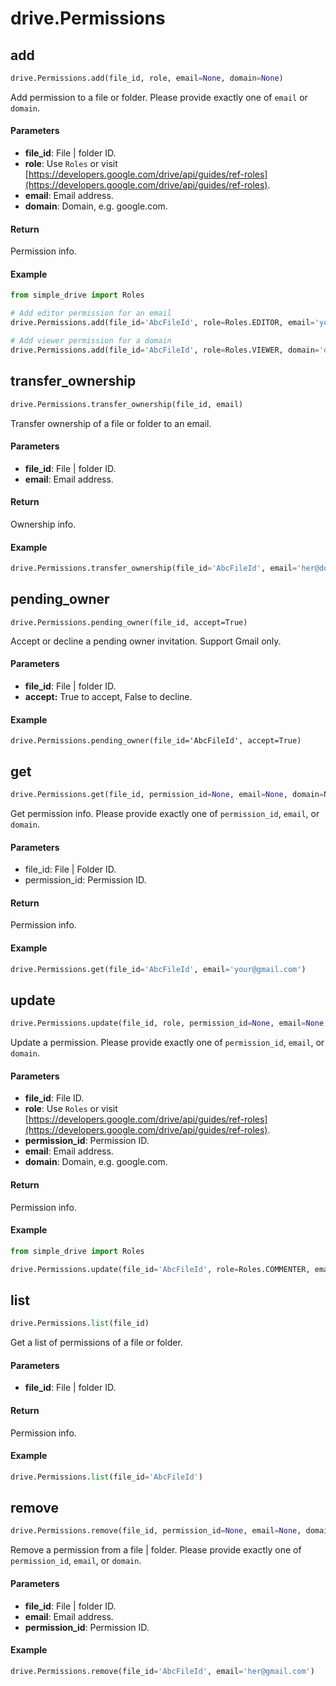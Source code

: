 # drive.Permissions

## add

```python
drive.Permissions.add(file_id, role, email=None, domain=None)
```

Add permission to a file or folder. Please provide exactly one of `email` or `domain`.

#### Parameters

* **file\_id**: File | folder ID.
* **role**: Use `Roles` or visit [https://developers.google.com/drive/api/guides/ref-roles](https://developers.google.com/drive/api/guides/ref-roles).
* **email**: Email address.
* **domain**: Domain, e.g. google.com.

#### Return

Permission info.

#### Example

```python
from simple_drive import Roles

# Add editor permission for an email
drive.Permissions.add(file_id='AbcFileId', role=Roles.EDITOR, email='your@gmail.com')

# Add viewer permission for a domain
drive.Permissions.add(file_id='AbcFileId', role=Roles.VIEWER, domain='domain.com')
```

## transfer\_ownership

```python
drive.Permissions.transfer_ownership(file_id, email)
```

Transfer ownership of a file or folder to an email.

#### Parameters

* **file\_id**: File | folder ID.
* **email**: Email address.

#### Return

Ownership info.

#### Example

```python
drive.Permissions.transfer_ownership(file_id='AbcFileId', email='her@domain.com')
```

## pending\_owner

```
drive.Permissions.pending_owner(file_id, accept=True)
```

Accept or decline a pending owner invitation. Support Gmail only.

#### Parameters

* **file\_id**: File | folder ID.
* **accept:** True to accept, False to decline.

#### Example

```
drive.Permissions.pending_owner(file_id='AbcFileId', accept=True)
```

## get

```python
drive.Permissions.get(file_id, permission_id=None, email=None, domain=None)
```

Get permission info. Please provide exactly one of `permission_id`, `email`, or `domain`.

#### Parameters

* file\_id: File | Folder ID.
* permission\_id: Permission ID.

#### Return

Permission info.

#### Example

```python
drive.Permissions.get(file_id='AbcFileId', email='your@gmail.com')
```

## update

```python
drive.Permissions.update(file_id, role, permission_id=None, email=None, domain=None)
```

Update a permission. Please provide exactly one of `permission_id`, `email`, or `domain`.

#### Parameters

* **file\_id**: File ID.
* **role**: Use `Roles` or visit [https://developers.google.com/drive/api/guides/ref-roles](https://developers.google.com/drive/api/guides/ref-roles).
* **permission\_id**: Permission ID.
* **email**: Email address.
* **domain**: Domain, e.g. google.com.

#### Return

Permission info.

#### Example

```python
from simple_drive import Roles

drive.Permissions.update(file_id='AbcFileId', role=Roles.COMMENTER, email='her@gmail.com')
```

## list

```python
drive.Permissions.list(file_id)
```

Get a list of permissions of a file or folder.

#### Parameters

* **file\_id**: File | folder ID.

#### Return

Permission info.

#### Example

```python
drive.Permissions.list(file_id='AbcFileId')
```

## remove

```python
drive.Permissions.remove(file_id, permission_id=None, email=None, domain=None)
```

Remove a permission from a file | folder. Please provide exactly one of `permission_id`, `email`, or `domain`.

#### Parameters

* **file\_id**: File | folder ID.
* **email**: Email address.
* **permission\_id**: Permission ID.

#### Example

```python
drive.Permissions.remove(file_id='AbcFileId', email='her@gmail.com')
```
